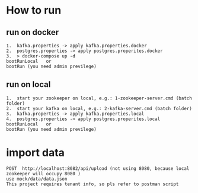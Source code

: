
#   How to run 

##  run on docker
    
    1.  kafka.properties -> apply kafka.properties.docker
    2.  postgres.properties -> apply postgres.properites.docker
    3.  > docker-compose up -d
    bootRunLocal   or
    bootRun (you need admin previlege)

##  run on local 
    
    1.  start your zookeeper on local, e.g.: 1-zookeeper-server.cmd (batch folder)
    2.  start your kafka on local, e.g.: 2-kafka-server.cmd (batch folder)
    3.  kafka.properties -> apply kafka.properties.local
    4.  postgres.properties -> apply postgres.properites.local
    bootRunLocal   or
    bootRun (you need admin previlege)    

#   import data
    POST  http://localhost:8082/api/upload (not using 8080, because local zookeeper will occupy 8080 )
    use mock/data/data.json
    This project requires tenant info, so pls refer to postman script






